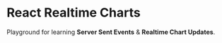 # React Realtime Charts

Playground for learning **Server Sent Events** & **Realtime Chart Updates**.

